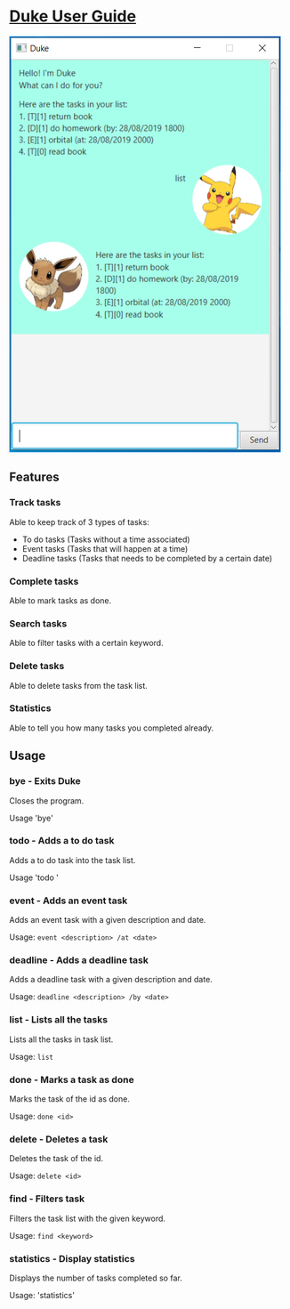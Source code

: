 # [Duke User Guide](http://{icesiolz}.github.io/duke/)

![Ui](Ui.png)

## Features 

### Track tasks
Able to keep track of 3 types of tasks:
- To do tasks (Tasks without a time associated)
- Event tasks (Tasks that will happen at a time)
- Deadline tasks (Tasks that needs to be completed by a certain date)

### Complete tasks
Able to mark tasks as done.

### Search tasks
Able to filter tasks with a certain keyword.

### Delete tasks
Able to delete tasks from the task list.

### Statistics
Able to tell you how many tasks you completed already.

## Usage

### bye - Exits Duke
Closes the program.

Usage 'bye'

### todo - Adds a to do task
Adds a to do task into the task list.

Usage 'todo <description>'
  
### event - Adds an event task
Adds an event task with a given description and date.

Usage: `event <description> /at <date>`

### deadline - Adds a deadline task
Adds a deadline task with a given description and date.

Usage: `deadline <description> /by <date>`

### list - Lists all the tasks
Lists all the tasks in task list.

Usage: `list`

### done - Marks a task as done
Marks the task of the id as done.

Usage: `done <id>`

### delete - Deletes a task
Deletes the task of the id.

Usage: `delete <id>`

### find - Filters task
Filters the task list with the given keyword.

Usage: `find <keyword>` 

### statistics - Display statistics
Displays the number of tasks completed so far.

Usage: 'statistics'
